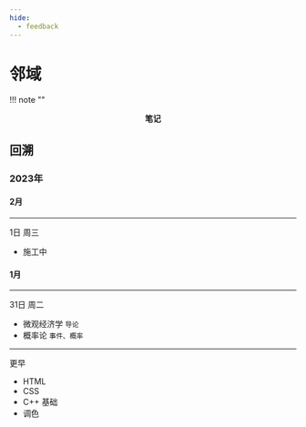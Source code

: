 ```yaml
---
hide:
  - feedback
---
```


# 邻域

!!! note ""
    <center><b>笔记</b>
     </center>

## 回溯

### 2023年
#### 2月

---

<div class="badges">
<span class="badge badge2">1日</span>
<span class="badge badge1">周三</span>
</div>

- 施工中

#### 1月

---

<div class="badges">
<span class="badge badge2">31日</span>
<span class="badge badge1">周二</span>
</div>

- 微观经济学 `导论`
- 概率论 `事件、概率`

---

<div class="badges">
<span class="badge badge2">更早</span>
</div>

- HTML
- CSS
- C++ 基础
- 调色